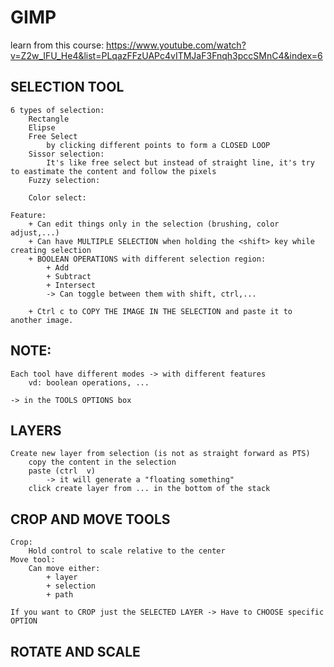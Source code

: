 # GIMP 
learn from this course: https://www.youtube.com/watch?v=Z2w_IFU_He4&list=PLqazFFzUAPc4vITMJaF3Fnqh3pccSMnC4&index=6 

## SELECTION TOOL 
    6 types of selection: 
        Rectangle 
        Elipse  
        Free Select 
            by clicking different points to form a CLOSED LOOP
        Sissor selection: 
            It's like free select but instead of straight line, it's try to eastimate the content and follow the pixels
        Fuzzy selection: 

        Color select: 

    Feature: 
        + Can edit things only in the selection (brushing, color adjust,...)
        + Can have MULTIPLE SELECTION when holding the <shift> key while creating selection
        + BOOLEAN OPERATIONS with different selection region: 
            + Add 
            + Subtract
            + Intersect 
            -> Can toggle between them with shift, ctrl,...

        + Ctrl c to COPY THE IMAGE IN THE SELECTION and paste it to another image. 

## NOTE:     
    Each tool have different modes -> with different features 
        vd: boolean operations, ... 

    -> in the TOOLS OPTIONS box 

## LAYERS
    Create new layer from selection (is not as straight forward as PTS)
        copy the content in the selection         
        paste (ctrl  v) 
            -> it will generate a "floating something" 
        click create layer from ... in the bottom of the stack 

## CROP AND MOVE TOOLS 
    Crop: 
        Hold control to scale relative to the center
    Move tool: 
        Can move either: 
            + layer 
            + selection 
            + path 

    If you want to CROP just the SELECTED LAYER -> Have to CHOOSE specific OPTION

## ROTATE AND SCALE 



